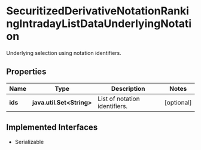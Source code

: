 

# SecuritizedDerivativeNotationRankingIntradayListDataUnderlyingNotation

Underlying selection using notation identifiers.

## Properties

Name | Type | Description | Notes
------------ | ------------- | ------------- | -------------
**ids** | **java.util.Set&lt;String&gt;** | List of notation identifiers. |  [optional]


## Implemented Interfaces

* Serializable


